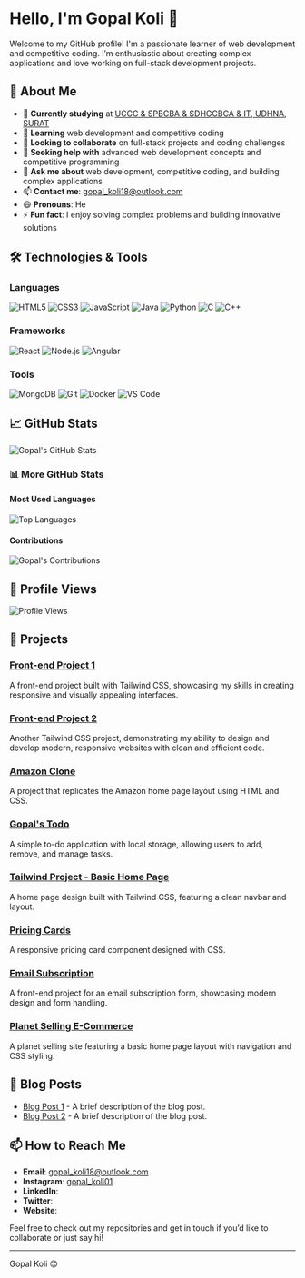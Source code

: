 # Hello, I'm Gopal Koli 👋

Welcome to my GitHub profile! I'm a passionate learner of web development and competitive coding. I’m enthusiastic about creating complex applications and love working on full-stack development projects.

## 🚀 About Me

- 🔭 **Currently studying** at [UCCC & SPBCBA & SDHGCBCA & IT, UDHNA, SURAT](https://www.google.com/maps/place/UDHNA,+SURAT)
- 🌱 **Learning** web development and competitive coding
- 👯 **Looking to collaborate** on full-stack projects and coding challenges
- 🤔 **Seeking help with** advanced web development concepts and competitive programming
- 💬 **Ask me about** web development, competitive coding, and building complex applications
- 📫 **Contact me**: [gopal_koli18@outlook.com](mailto:gopal_koli18@outlook.com)
- 😄 **Pronouns**: He
- ⚡ **Fun fact**: I enjoy solving complex problems and building innovative solutions

## 🛠️ Technologies & Tools

### Languages
![HTML5](https://img.shields.io/badge/HTML5-%23E34F26?style=flat&logo=html5&logoColor=white)
![CSS3](https://img.shields.io/badge/CSS3-%231572B6?style=flat&logo=css3&logoColor=white)
![JavaScript](https://img.shields.io/badge/JavaScript-%23F7DF1C?style=flat&logo=javascript&logoColor=black)
![Java](https://img.shields.io/badge/Java-%23F7DF1C?style=flat&logo=java&logoColor=white)
![Python](https://img.shields.io/badge/Python-%2338673D?style=flat&logo=python&logoColor=white)
![C](https://img.shields.io/badge/C-%2300599C?style=flat&logo=c&logoColor=white)
![C++](https://img.shields.io/badge/C++-%2300599C?style=flat&logo=c%2B%2B&logoColor=white)

### Frameworks
![React](https://img.shields.io/badge/React-%2300D0F3?style=flat&logo=react&logoColor=white)
![Node.js](https://img.shields.io/badge/Node.js-%23339933?style=flat&logo=node.js&logoColor=white)
![Angular](https://img.shields.io/badge/Angular-%23DD0031?style=flat&logo=angular&logoColor=white)

### Tools
![MongoDB](https://img.shields.io/badge/MongoDB-%2347A248?style=flat&logo=mongodb&logoColor=white)
![Git](https://img.shields.io/badge/Git-%23F05032?style=flat&logo=git&logoColor=white)
![Docker](https://img.shields.io/badge/Docker-%232496ED?style=flat&logo=docker&logoColor=white)
![VS Code](https://img.shields.io/badge/VS%20Code-%23007ACC?style=flat&logo=visual-studio-code&logoColor=white)

## 📈 GitHub Stats

![Gopal's GitHub Stats](https://github-readme-stats.vercel.app/api?username=gopalkoli&show_icons=true&hide_title=true&hide_border=true&count_private=true&hide=prs&include_all_commits=true&theme=radical)

### 📊 More GitHub Stats

#### Most Used Languages
![Top Languages](https://github-readme-stats.vercel.app/api/top-langs/?username=gopalkoli&layout=compact&hide_title=true&hide_border=true&theme=radical)

#### Contributions
![Gopal's Contributions](https://github-readme-streak-stats.herokuapp.com/?user=gopalkoli&hide_border=true&theme=radical)

## 👀 Profile Views

![Profile Views](https://komarev.com/ghpvc/?username=gopalkoli)


## 🌟 Projects

### [Front-end Project 1](https://calm-sunflower-9f41f1.netlify.app/)
A front-end project built with Tailwind CSS, showcasing my skills in creating responsive and visually appealing interfaces.

### [Front-end Project 2](https://thunderous-horse-600c21.netlify.app/)
Another Tailwind CSS project, demonstrating my ability to design and develop modern, responsive websites with clean and efficient code.

### [Amazon Clone](https://gopalkoli88.github.io/amazon-clone/)
A project that replicates the Amazon home page layout using HTML and CSS. 

### [Gopal's Todo](https://gopalkoli88.github.io/gopal-s-todo/)
A simple to-do application with local storage, allowing users to add, remove, and manage tasks.

### [Tailwind Project - Basic Home Page](https://gopalkoli88.github.io/Tailwind_project_basic_home_page/)
A home page design built with Tailwind CSS, featuring a clean navbar and layout.

### [Pricing Cards](https://gopalkoli88.github.io/pricing-cards/)
A responsive pricing card component designed with CSS.

### [Email Subscription](https://gopalkoli88.github.io/email-subscribe/)
A front-end project for an email subscription form, showcasing modern design and form handling.

### [Planet Selling E-Commerce](https://gopalkoli88.github.io/-only_desktop-screen-PLANET_SELLING-E-COMMERCE-HTML-CSS-/)
A planet selling site featuring a basic home page layout with navigation and CSS styling.

## 📝 Blog Posts

- [Blog Post 1](https://your-blog-link.com/blog-post-1) - A brief description of the blog post.
- [Blog Post 2](https://your-blog-link.com/blog-post-2) - A brief description of the blog post.

## 📫 How to Reach Me

- **Email**: [gopal_koli18@outlook.com](mailto:gopal_koli18@outlook.com)
- **Instagram**:  [gopal_koli01](https://www.instagram.com/gopal_koli01)
- **LinkedIn**: <!-- [Your LinkedIn Profile](https://www.linkedin.com/in/your-profile/) (Optional)-->
- **Twitter**: <!-- [@YourTwitterHandle](https://twitter.com/YourTwitterHandle) (Optional)-->
- **Website**: <!-- [Your Website](https://yourwebsite.com) (Optional)-->

Feel free to check out my repositories and get in touch if you’d like to collaborate or just say hi!

---

Gopal Koli 😊
